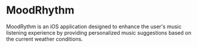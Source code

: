 # MoodRhythm
MoodRythm is an iOS application designed to enhance the user's music listening experience by providing personalized music suggestions based on the current weather conditions. 
